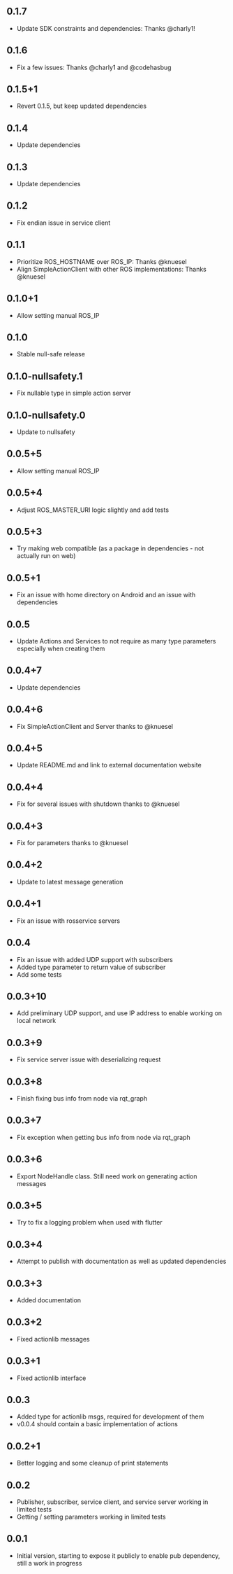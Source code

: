 ## 0.1.7
- Update SDK constraints and dependencies: Thanks @charly1!

## 0.1.6
- Fix a few issues: Thanks @charly1 and @codehasbug

## 0.1.5+1
- Revert 0.1.5, but keep updated dependencies

## 0.1.4
- Update dependencies

## 0.1.3
- Update dependencies

## 0.1.2
- Fix endian issue in service client

## 0.1.1
- Prioritize ROS_HOSTNAME over ROS_IP: Thanks @knuesel
- Align SimpleActionClient with other ROS implementations: Thanks @knuesel

## 0.1.0+1
- Allow setting manual ROS_IP

## 0.1.0
- Stable null-safe release

## 0.1.0-nullsafety.1
- Fix nullable type in simple action server

## 0.1.0-nullsafety.0
- Update to nullsafety

## 0.0.5+5
- Allow setting manual ROS_IP

## 0.0.5+4
- Adjust ROS_MASTER_URI logic slightly and add tests

## 0.0.5+3
- Try making web compatible (as a package in dependencies - not actually run on web)

## 0.0.5+1
- Fix an issue with home directory on Android and an issue with dependencies

## 0.0.5
- Update Actions and Services to not require as many type parameters especially when creating them

## 0.0.4+7
- Update dependencies

## 0.0.4+6
- Fix SimpleActionClient and Server thanks to @knuesel

## 0.0.4+5
- Update README.md and link to external documentation website
  
## 0.0.4+4
- Fix for several issues with shutdown thanks to @knuesel
  
## 0.0.4+3
- Fix for parameters thanks to @knuesel
  
## 0.0.4+2
- Update to latest message generation
  
## 0.0.4+1
- Fix an issue with rosservice servers
  
## 0.0.4
- Fix an issue with added UDP support with subscribers
- Added type parameter to return value of subscriber
- Add some tests

## 0.0.3+10
- Add preliminary UDP support, and use IP address to enable working on local network
  
## 0.0.3+9
- Fix service server issue with deserializing request
  
## 0.0.3+8
- Finish fixing bus info from node via rqt_graph
  
## 0.0.3+7
- Fix exception when getting bus info from node via rqt_graph
  
## 0.0.3+6
- Export NodeHandle class. Still need work on generating action messages

## 0.0.3+5
- Try to fix a logging problem when used with flutter

## 0.0.3+4
- Attempt to publish with documentation as well as updated dependencies

## 0.0.3+3
- Added documentation

## 0.0.3+2
- Fixed actionlib messages

## 0.0.3+1
- Fixed actionlib interface
 
## 0.0.3
- Added type for actionlib msgs, required for development of them
- v0.0.4 should contain a basic implementation of actions

## 0.0.2+1
- Better logging and some cleanup of print statements

## 0.0.2

- Publisher, subscriber, service client, and service server working in limited tests
- Getting / setting parameters working in limited tests
 
## 0.0.1

- Initial version, starting to expose it publicly to enable pub dependency, still a work in progress

